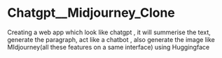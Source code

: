 # Chatgpt__Midjourney_Clone
Creating a web app which look like chatgpt , it will summerise the text, generate the paragraph, act like a chatbot , also generate the image like MIdjourney(all these features on a same interface) using Huggingface 
